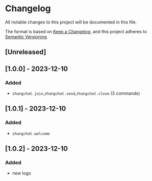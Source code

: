 # Changelog

All notable changes to this project will be documented in this file.

The format is based on [Keep a Changelog](https://keepachangelog.com/en/1.0.0/),
and this project adheres to [Semantic Versioning](https://semver.org/spec/v2.0.0.html).

## [Unreleased]

## [1.0.0] - 2023-12-10

### Added

 - `zhangchat.join`,`zhangchat.send`,`zhangchat.close` (3 commands)

## [1.0.1] - 2023-12-10

### Added

 - `zhangchat.welcome`

## [1.0.2] - 2023-12-10

### Added

 - new logo